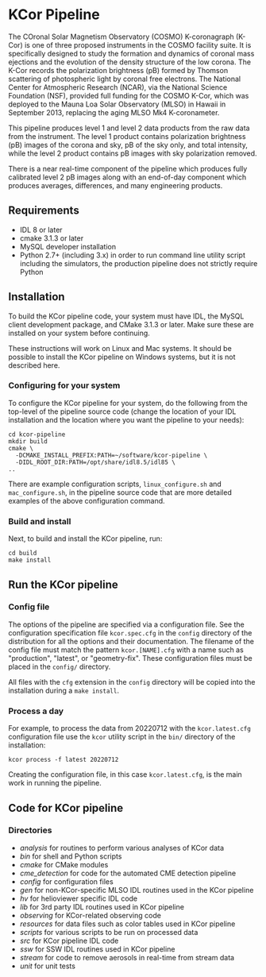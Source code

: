 # KCor Pipeline

The COronal Solar Magnetism Observatory (COSMO) K-coronagraph (K-Cor) is one of three proposed instruments in the COSMO facility suite. It is specifically designed to study the formation and dynamics of coronal mass ejections and the evolution of the density structure of the low corona. The K-Cor records the polarization brightness (pB) formed by Thomson scattering of photospheric light by coronal free electrons. The National Center for Atmospheric Research (NCAR), via the National Science Foundation (NSF), provided full funding for the COSMO K-Cor, which was deployed to the Mauna Loa Solar Observatory (MLSO) in Hawaii in September 2013, replacing the aging MLSO Mk4 K-coronameter.

This pipeline produces level 1 and level 2 data products from the raw data from the instrument. The level 1 product contains polarization brightness (pB) images of the corona and sky, pB of the sky only, and total intensity, while the level 2 product contains pB images with sky polarization removed.

There is a near real-time component of the pipeline which produces fully calibrated level 2 pB images along with an end-of-day component which produces averages, differences, and many engineering products.


## Requirements

* IDL 8 or later
* cmake 3.1.3 or later
* MySQL developer installation
* Python 2.7+ (including 3.x) in order to run command line utility script including the simulators, the production pipeline does not strictly require Python


## Installation

To build the KCor pipeline code, your system must have IDL, the MySQL client development package, and CMake 3.1.3 or later. Make sure these are installed on your system before continuing.

These instructions will work on Linux and Mac systems. It should be possible to install the KCor pipeline on Windows systems, but it is not described here.

### Configuring for your system

To configure the KCor pipeline for your system, do the following from the top-level of the pipeline source code (change the location of your IDL installation and the location where you want the pipeline to your needs):

    cd kcor-pipeline
    mkdir build
    cmake \
      -DCMAKE_INSTALL_PREFIX:PATH=~/software/kcor-pipeline \
      -DIDL_ROOT_DIR:PATH=/opt/share/idl8.5/idl85 \
    ..

There are example configuration scripts, `linux_configure.sh` and `mac_configure.sh`, in the pipeline source code that are more detailed examples of the above configuration command.

### Build and install

Next, to build and install the KCor pipeline, run:

    cd build
    make install


## Run the KCor pipeline

### Config file

The options of the pipeline are specified via a configuration file. See the configuration specification file `kcor.spec.cfg` in the `config` directory of the distribution for all the options and their documentation. The filename of the config file must match the pattern `kcor.[NAME].cfg` with a name such as "production", "latest", or "geometry-fix". These configuration files must be placed in the `config/` directory.

All files with the `cfg` extension in the `config` directory will be copied into the installation during a `make install`.

### Process a day

For example, to process the data from 20220712 with the `kcor.latest.cfg` configuration file use the `kcor` utility script in the `bin/` directory of the installation:

    kcor process -f latest 20220712

Creating the configuration file, in this case `kcor.latest.cfg`, is the main work in running the pipeline.


## Code for KCor pipeline

### Directories

* *analysis* for routines to perform various analyses of KCor data
* *bin* for shell and Python scripts
* *cmake* for CMake modules
* *cme_detection* for code for the automated CME detection pipeline
* *config* for configuration files
* *gen* for non-KCor-specific MLSO IDL routines used in the KCor pipeline
* *hv* for helioviewer specific IDL code
* *lib* for 3rd party IDL routines used in KCor pipeline
* *observing* for KCor-related observing code
* *resources* for data files such as color tables used in KCor pipeline
* *scripts* for various scripts to be run on processed data
* *src* for KCor pipeline IDL code
* *ssw* for SSW IDL routines used in KCor pipeline
* *stream* for code to remove aerosols in real-time from stream data
* *unit* for unit tests
